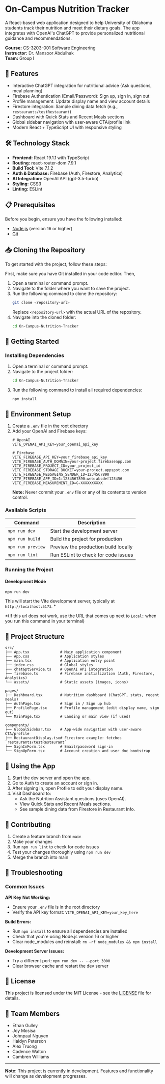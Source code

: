 # On-Campus Nutrition Tracker

A React-based web application designed to help University of Oklahoma students track their nutrition and meet their dietary goals. The app integrates with OpenAI's ChatGPT to provide personalized nutritional guidance and recommendations.

**Course:** CS-3203-001 Software Engineering  
**Instructor:** Dr. Mansoor Abdulhak  
**Team:** Group I

## 🚀 Features

- Interactive ChatGPT integration for nutritional advice (Ask questions, meal planning)
- Firebase Authentication (Email/Password): Sign up, sign in, sign out
- Profile management: Update display name and view account details
- Firestore integration: Sample dining data fetch (e.g., `restaurants/testRestaurant`)
- Dashboard with Quick Stats and Recent Meals sections
- Global sidebar navigation with user-aware CTA/profile link
- Modern React + TypeScript UI with responsive styling

## 🛠️ Technology Stack

- **Frontend:** React 19.1.1 with TypeScript
- **Routing:** react-router-dom 7.9.1
- **Build Tool:** Vite 7.1.2
- **Auth & Database:** Firebase (Auth, Firestore, Analytics)
- **AI Integration:** OpenAI API (gpt-3.5-turbo)
- **Styling:** CSS3
- **Linting:** ESLint


## 📋 Prerequisites

Before you begin, ensure you have the following installed:
- [Node.js](https://nodejs.org/) (version 16 or higher)
- [Git](https://git-scm.com/)

## 📥 Cloning the Repository

To get started with the project, follow these steps:

First, make sure you have Git installed in your code editor. Then,

1. Open a terminal or command prompt.
2. Navigate to the folder where you want to save the project.
3. Run the following command to clone the repository:
    ```bash
    git clone <repository-url>
    ```
    Replace `<repository-url>` with the actual URL of the repository.
4. Navigate into the cloned folder:
    ```bash
    cd On-Campus-Nutrition-Tracker
    ```


## 🚀 Getting Started

### Installing Dependencies
1. Open a terminal or command prompt.
2. Navigate to the project folder:
    ```bash
    cd On-Campus-Nutrition-Tracker
    ```
3. Run the following command to install all required dependencies:
    ```bash
    npm install
    ```

## 🔧 Environment Setup

1. Create a `.env` file in the root directory
2. Add your OpenAI and Firebase keys:
   ```
   # OpenAI
   VITE_OPENAI_API_KEY=your_openai_api_key

   # Firebase
   VITE_FIREBASE_API_KEY=your_firebase_api_key
   VITE_FIREBASE_AUTH_DOMAIN=your-project.firebaseapp.com
   VITE_FIREBASE_PROJECT_ID=your_project_id
   VITE_FIREBASE_STORAGE_BUCKET=your-project.appspot.com
   VITE_FIREBASE_MESSAGING_SENDER_ID=1234567890
   VITE_FIREBASE_APP_ID=1:1234567890:web:abcdef123456
   VITE_FIREBASE_MEASUREMENT_ID=G-XXXXXXXXXX
   ```
   **Note:** Never commit your `.env` file or any of its contents to version control.


### Available Scripts

| Command | Description |
|---------|-------------|
| `npm run dev` | Start the development server |
| `npm run build` | Build the project for production |
| `npm run preview` | Preview the production build locally |
| `npm run lint` | Run ESLint to check for code issues |

### Running the Project

#### Development Mode
```bash
npm run dev
```
This will start the Vite development server, typically at `http://localhost:5173`. *

*(If this url does not work, use the URL that comes up next to `Local:` when you run this command in your terminal)


## 📁 Project Structure

```
src/
├── App.tsx              # Main application component
├── App.css              # Application styles
├── main.tsx             # Application entry point
├── index.css            # Global styles
├── chatGptService.ts    # OpenAI API integration
├── firebase.ts          # Firebase initialization (Auth, Firestore, Analytics)
└── assets/              # Static assets (images, icons)

pages/
├── Dashboard.tsx        # Nutrition dashboard (ChatGPT, stats, recent meals)
├── AuthPage.tsx         # Sign in / Sign up hub
├── ProfilePage.tsx      # Profile management (edit display name, sign out)
└── MainPage.tsx         # Landing or main view (if used)

components/
├── GlobalSidebar.tsx    # App-wide navigation with user-aware CTA/profile
├── RestaurantDisplay.tsx# Firestore example: fetches `restaurants/testRestaurant`
├── SignInForm.tsx       # Email/password sign-in
└── SignUpForm.tsx       # Account creation and user doc bootstrap
```

## 🙌 Using the App

1. Start the dev server and open the app.
2. Go to Auth to create an account or sign in.
3. After signing in, open Profile to edit your display name.
4. Visit Dashboard to:
   - Ask the Nutrition Assistant questions (uses OpenAI).
   - View Quick Stats and Recent Meals sections.
   - See sample dining data from Firestore in Restaurant Info.

## 🤝 Contributing

1. Create a feature branch from `main`
2. Make your changes
3. Run `npm run lint` to check for code issues
4. Test your changes thoroughly using `npm run dev`
5. Merge the branch into main

## 🐛 Troubleshooting

### Common Issues

**API Key Not Working:**
- Ensure your `.env` file is in the root directory
- Verify the API key format: `VITE_OPENAI_API_KEY=your_key_here`

**Build Errors:**
- Run `npm install` to ensure all dependencies are installed
- Check that you're using Node.js version 16 or higher
- Clear node_modules and reinstall: `rm -rf node_modules && npm install`

**Development Server Issues:**
- Try a different port: `npm run dev -- --port 3000`
- Clear browser cache and restart the dev server

## 📝 License

This project is licensed under the MIT License - see the [LICENSE](LICENSE) file for details.

## 👥 Team Members

- Ethan Gulley
- Joy Mosisa
- Johnpaul Nguyen
- Haidyn Peterson
- Alex Truong
- Cadence Walton
- Cambren Williams

---

**Note:** This project is currently in development. Features and functionality will change as development progresses.
